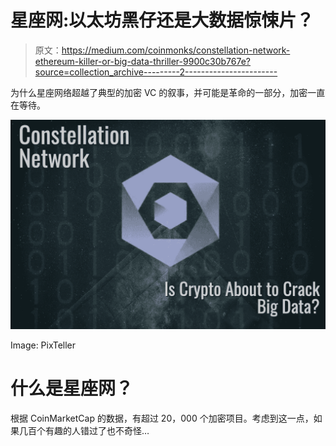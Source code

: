 # 星座网:以太坊黑仔还是大数据惊悚片？

> 原文：<https://medium.com/coinmonks/constellation-network-ethereum-killer-or-big-data-thriller-9900c30b767e?source=collection_archive---------2----------------------->

为什么星座网络超越了典型的加密 VC 的叙事，并可能是革命的一部分，加密一直在等待。

![](img/dbf7033d7af07c90563c062c322113d1.png)

Image: PixTeller

# 什么是星座网？

根据 CoinMarketCap 的数据，有超过 20，000 个加密项目。考虑到这一点，如果几百个有趣的人错过了也不奇怪…